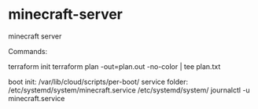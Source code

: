 # minecraft-server
minecraft server

Commands:

terraform init
terraform plan -out=plan.out -no-color | tee plan.txt

boot init: /var/lib/cloud/scripts/per-boot/
service folder: /etc/systemd/system/minecraft.service
/etc/systemd/system/
journalctl -u minecraft.service